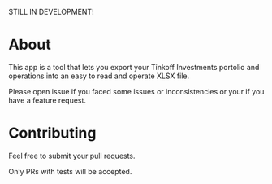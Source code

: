 STILL IN DEVELOPMENT!

# About

This app is a tool that lets you export your Tinkoff Investments portolio and operations into an easy to read and operate XLSX file.

Please open issue if you faced some issues or inconsistencies or your if you have a feature request.

# Contributing

Feel free to submit your pull requests.

Only PRs with tests will be accepted.